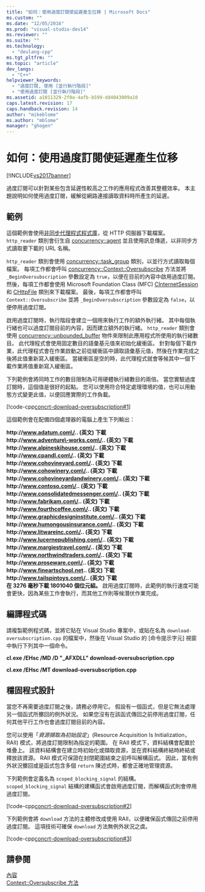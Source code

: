 ```yaml
---
title: "如何：使用過度訂閱使延遲產生位移 | Microsoft Docs"
ms.custom: ""
ms.date: "12/05/2016"
ms.prod: "visual-studio-dev14"
ms.reviewer: ""
ms.suite: ""
ms.technology: 
  - "devlang-cpp"
ms.tgt_pltfrm: ""
ms.topic: "article"
dev_langs: 
  - "C++"
helpviewer_keywords: 
  - "過度訂閱, 使用 [並行執行階段]"
  - "使用過度訂閱 [並行執行階段]"
ms.assetid: a1011329-2f0a-4afb-b599-dd4043009a10
caps.latest.revision: 17
caps.handback.revision: 14
author: "mikeblome"
ms.author: "mblome"
manager: "ghogen"
---
```

# 如何：使用過度訂閱使延遲產生位移
[!INCLUDE[vs2017banner](../../assembler/inline/includes/vs2017banner.md)]

過度訂閱可以針對某些包含延遲性較高之工作的應用程式改善其整體效率。  本主題說明如何使用過度訂閱，緩解從網路連接讀取資料時所產生的延遲。  
  
## 範例  
 這個範例會使用[非同步代理程式程式庫](../../parallel/concrt/asynchronous-agents-library.md)，從 HTTP 伺服器下載檔案。  `http_reader` 類別會衍生自 [concurrency::agent](../../parallel/concrt/reference/agent-class.md) 並且使用訊息傳遞，以非同步方式讀取要下載的 URL 名稱。  
  
 `http_reader` 類別會使用 [concurrency::task\_group](../Topic/task_group%20Class.md) 類別，以並行方式讀取每個檔案。  每項工作都會呼叫 [concurrency::Context::Oversubscribe](../Topic/Context::Oversubscribe%20Method.md) 方法並將 `_BeginOversubscription` 參數設定為 `true`，以便在目前的內容中啟用過度訂閱。  然後，每項工作都會使用 Microsoft Foundation Class \(MFC\) [CInternetSession](../../mfc/reference/cinternetsession-class.md) 和 [CHttpFile](../../mfc/reference/chttpfile-class.md) 類別來下載檔案。  最後，每項工作都會呼叫 `Context::Oversubscribe` 並將 `_BeginOversubscription` 參數設定為 `false`，以便停用過度訂閱。  
  
 啟用過度訂閱時，執行階段會建立一個用來執行工作的額外執行緒。  其中每個執行緒也可以過度訂閱目前的內容，因而建立額外的執行緒。  `http_reader` 類別會使用 [concurrency::unbounded\_buffer](../Topic/unbounded_buffer%20Class.md) 物件來限制此應用程式所使用的執行緒數目。  此代理程式會使用固定數目的語彙基元值來初始化緩衝區。  針對每個下載作業，此代理程式會在作業啟動之前從緩衝區中讀取語彙基元值，然後在作業完成之後將此值重新寫入緩衝區。  當緩衝區是空的時，此代理程式就會等候其中一個下載作業將值重新寫入緩衝區。  
  
 下列範例會將同時工作的數目限制為可用硬體執行緒數目的兩倍。  當您實驗過度訂閱時，這個值是很好的起點。  您可以使用符合特定處理環境的值，也可以用動態方式變更此值，以便回應實際的工作負載。  
  
 [!code-cpp[concrt-download-oversubscription#1](../../parallel/concrt/codesnippet/CPP/how-to-use-oversubscription-to-offset-latency_1.cpp)]  
  
 這個範例會在配備四個處理器的電腦上產生下列輸出：  
  
  **http:\/\/www.adatum.com\/.. \(英文\) 下載**  
**http:\/\/www.adventure\-works.com\/.. \(英文\) 下載**  
**http:\/\/www.alpineskihouse.com\/.. \(英文\) 下載**  
**http:\/\/www.cpandl.com\/.. \(英文\) 下載**  
**http:\/\/www.cohovineyard.com\/.. \(英文\) 下載**  
**http:\/\/www.cohowinery.com\/.. \(英文\) 下載**  
**http:\/\/www.cohovineyardandwinery.com\/.. \(英文\) 下載**  
**http:\/\/www.contoso.com\/.. \(英文\) 下載**  
**http:\/\/www.consolidatedmessenger.com\/.. \(英文\) 下載**  
**http:\/\/www.fabrikam.com\/.. \(英文\) 下載**  
**http:\/\/www.fourthcoffee.com\/.. \(英文\) 下載**  
**http:\/\/www.graphicdesigninstitute.com\/.. \(英文\) 下載**  
**http:\/\/www.humongousinsurance.com\/.. \(英文\) 下載**  
**http:\/\/www.litwareinc.com\/.. \(英文\) 下載**  
**http:\/\/www.lucernepublishing.com\/.. \(英文\) 下載**  
**http:\/\/www.margiestravel.com\/.. \(英文\) 下載**  
**http:\/\/www.northwindtraders.com\/.. \(英文\) 下載**  
**http:\/\/www.proseware.com\/.. \(英文\) 下載**  
**http:\/\/www.fineartschool.net.. \(英文\) 下載**  
**http:\/\/www.tailspintoys.com\/.. \(英文\) 下載**  
**在 3276 毫秒下載 1801040 個位元組。** 啟用過度訂閱時，此範例的執行速度可能會更快，因為某些工作會執行，而其他工作則等候潛伏作業完成。  
  
## 編譯程式碼  
 請複製範例程式碼，並將它貼在 Visual Studio 專案中，或貼在名為 `download-oversubscription.cpp` 的檔案中，然後在 Visual Studio 的 \[命令提示字元\] 視窗中執行下列其中一個命令。  
  
 **cl.exe \/EHsc \/MD \/D "\_AFXDLL" download\-oversubscription.cpp**  
  
 **cl.exe \/EHsc \/MT download\-oversubscription.cpp**  
  
## 穩固程式設計  
 當您不再需要過度訂閱之後，請務必停用它。  假設有一個函式，但是它無法處理另一個函式所擲回的例外狀況。  如果您沒有在該函式傳回之前停用過度訂閱，任何其他平行工作也會過度訂閱目前的內容。  
  
 您可以使用「*資源擷取為初始設定*」\(Resource Acquisition Is Initialization，RAII\) 模式，將過度訂閱限制為指定的範圍。  在 RAII 模式下，資料結構會配置於堆疊上。  該資料結構會在建立時初始化或擷取資源，並在資料結構終結時終結或釋放該資源。  RAII 模式可保證在封閉範圍結束之前呼叫解構函式。  因此，當有例外狀況擲回或是函式包含多個 `return` 陳述式時，都會正確地管理資源。  
  
 下列範例會定義名為 `scoped_blocking_signal` 的結構。  `scoped_blocking_signal` 結構的建構函式會啟用過度訂閱，而解構函式則會停用過度訂閱。  
  
 [!code-cpp[concrt-download-oversubscription#2](../../parallel/concrt/codesnippet/CPP/how-to-use-oversubscription-to-offset-latency_2.cpp)]  
  
 下列範例會將 `download` 方法的主體修改成使用 RAII，以便確保函式傳回之前停用過度訂閱。  這項技術可確保 `download` 方法無例外狀況之虞。  
  
 [!code-cpp[concrt-download-oversubscription#3](../../parallel/concrt/codesnippet/CPP/how-to-use-oversubscription-to-offset-latency_3.cpp)]  
  
## 請參閱  
 [內容](../../parallel/concrt/contexts.md)   
 [Context::Oversubscribe 方法](../Topic/Context::Oversubscribe%20Method.md)